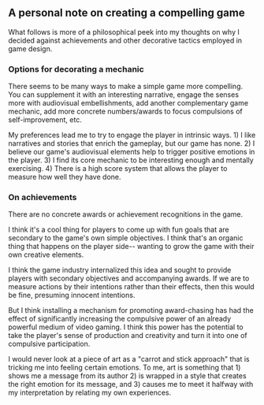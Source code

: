 
## A personal note on creating a compelling game

What follows is more of a philosophical peek into my thoughts on why I decided
against achievements and other decorative tactics employed in game design.

### Options for decorating a mechanic

There seems to be many ways to make a simple game more compelling.  You can
supplement it with an interesting narrative, engage the senses more with
audiovisual embellishments, add another complementary game mechanic, add more
concrete numbers/awards to focus compulsions of self-improvement, etc.

My preferences lead me to try to engage the player in intrinsic ways.  1) I
like narratives and stories that enrich the gameplay, but our game has none.
2) I believe our game's audiovisual elements help to trigger positive emotions
in the player.  3) I find its core mechanic to be interesting enough and
mentally exercising. 4) There is a high score system that allows the player to
measure how well they have done.

### On achievements

There are no concrete awards or achievement recognitions in the game.

I think it's a cool thing for players to come up with fun goals that are
secondary to the game's own simple objectives.  I think that's an organic thing
that happens on the player side-- wanting to grow the game with their own
creative elements.

I think the game industry internalized this idea and sought to provide players
with secondary objectives and accompanying awards.  If we are to measure actions
by their intentions rather than their effects, then this would be fine, presuming
innocent intentions.

But I think installing a mechanism for promoting award-chasing has had the
effect of significantly increasing the compulsive power of an already powerful
medium of video gaming.  I think this power has the potential to take the
player's sense of production and creativity and turn it into one of compulsive
participation.

I would never look at a piece of art as a "carrot and stick approach" that is
tricking me into feeling certain emotions.  To me, art is something that 1) shows
me a message from its author 2) is wrapped in a style that creates the right
emotion for its message, and 3) causes me to meet it halfway with my interpretation
by relating my own experiences.


